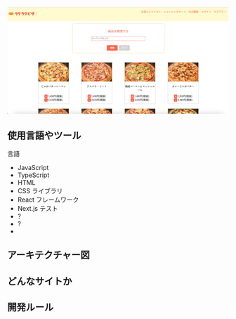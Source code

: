 ![一覧画面](/public/Top.png) 
## 使用言語やツール
言語
- JavaScript
- TypeScript
- HTML
- CSS
ライブラリ
- React
フレームワーク
- Next.js
テスト
- ?
- ?
- 
## アーキテクチャー図
## どんなサイトか
## 開発ルール

